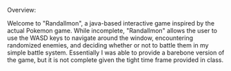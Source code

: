 Overview:

Welcome to "Randallmon", a java-based interactive game inspired by the actual Pokemon game. While incomplete, "Randallmon" allows the user to use the WASD keys to navigate around the window, encountering randomized enemies, and deciding whether or not to battle them in my simple battle system. Essentially I was able to provide a barebone version of the game, but it is not complete given the tight time frame provided in class.
